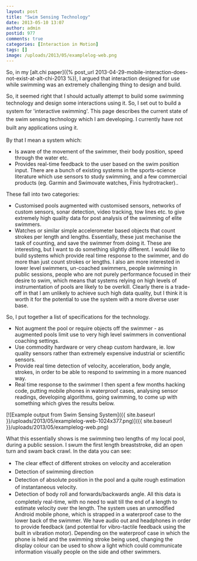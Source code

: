 ```yaml
---
layout: post
title: "Swim Sensing Technology"
date: 2013-05-10 13:07
author: admin
postid: 977
comments: true
categories: [Interaction in Motion]
tags: []
image: /uploads/2013/05/examplelog-web.png
---
```

So, in my [alt.chi paper]({% post_url 2013-04-29-mobile-interaction-does-not-exist-at-alt-chi-2013 %}), I argued that interaction designed for use while swimming was an extremely challenging thing to design and build.

So, it seemed right that I should actually attempt to build some swimming technology and design some interactions using it. <span style="line-height: 1.6em;">So, I set out to build a system for 'interactive swimming'. This page describes the current state of the swim sensing technology which I am developing. I currently have not built any applications using it.</span>

By that I mean a system which:

*   <span style="line-height: 13px;">Is aware of the movement of the swimmer, their body position, speed through the water etc.</span>
*   Provides real-time feedback to the user based on the swim position input.
There are a bunch of existing systems in the sports-science literature which use sensors to study swimming, and a few commercial products (eg. Garmin and Swimovate watches, Finis hydrotracker)..

These fall into two categories:

*   <span style="line-height: 13px;">Customised pools augmented with customised sensors, networks of custom sensors, sonar detection, video tracking, tow lines etc. to give extremely high quality data for post analysis of the swimming of elite swimmers.</span>
*   Watches or similar simple accelerometer based objects that count strokes per length and lengths. Essentially, these just mechanise the task of counting, and save the swimmer from doing it.
These are interesting, but I want to do something slightly different. I would like to build systems which provide real time response to the swimmer, and do more than just count strokes or lengths. I also am more interested in lower level swimmers, un-coached swimmers, people swimming in public sessions, people who are not purely performance focused in their desire to swim, which means that systems relying on high levels of instrumentation of pools are likely to be overkill. Clearly there is a trade-off in that I am unlikely to achieve such high data quality, but I think it is worth it for the potential to use the system with a more diverse user base.

So, I put together a list of specifications for the technology.

*   Not augment the pool or require objects off the swimmer - as augmented pools limit use to very high level swimmers in conventional coaching settings.
*   Use commodity hardware or very cheap custom hardware, ie. low quality sensors rather than extremely expensive industrial or scientific sensors.
*   Provide real time detection of velocity, acceleration, body angle, strokes, in order to be able to respond to swimming in a more nuanced way.
*   Real time response to the swimmer
I then spent a few months hacking code, putting mobile phones in waterproof cases, analysing sensor readings, developing algorithms, going swimming, to come up with something which gives the results below.

[![Example output from Swim Sensing System]({{ site.baseurl }}/uploads/2013/05/examplelog-web-1024x377.png)]({{ site.baseurl }}/uploads/2013/05/examplelog-web.png)

What this essentially shows is me swimming two lengths of my local pool, during a public session. I swum the first length breaststroke, did an open turn and swam back crawl. In the data you can see:

*   <span style="line-height: 1.6em;">The clear effect of different strokes on velocity and acceleration</span>
*   <span style="line-height: 1.6em;">Detection of swimming direction</span>
*   <span style="line-height: 1.6em;"> Detection of absolute position in the pool and a quite rough estimation of instantaneous velocity.</span>
*   <span style="line-height: 1.6em;"> Detection of body roll and forwards/backwards angle.</span>
<span style="line-height: 1.6em;">All this data is completely real-time, with no need to wait till the end of a length to estimate velocity over the length. </span>The system uses an unmodified Android mobile phone, which is strapped in a waterproof case to the lower back of the swimmer. We have audio out and headphones in order to provide feedback (and potential for vibro-tactile feedback using the built in vibration motor). Depending on the waterproof case in which the phone is held and the swimming stroke being used, changing the display colour can be used to show a light which could communicate information visually people on the side and other swimmers.

